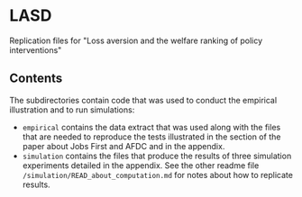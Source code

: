 # LASD

Replication files for "Loss aversion and the welfare ranking of policy
interventions"

## Contents
The subdirectories contain code that was used to conduct the empirical
illustration and to run simulations:

* ``empirical`` contains the data extract that was used along with the files
 that are needed to reproduce the tests illustrated in the section of the paper
 about Jobs First and AFDC and in the appendix.
* ``simulation`` contains the files that produce the results of three simulation
  experiments detailed in the appendix.  See the other readme file
  ``/simulation/READ_about_computation.md`` for notes about how to replicate
  results.
